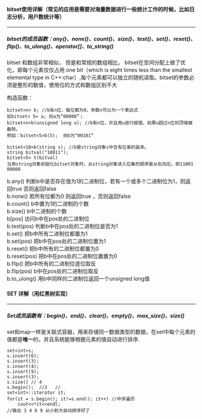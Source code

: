#### bitset使用详解（常见的应用是需要对海量数据进行一些统计工作的时候，比如日志分析，用户数统计等）

----------
##### bitset的成员函数：any()、none()、count()、size()、test()、set()、reset()、flip()、to\_ulong()、operator[]、to_string()

bitset 和数组非常相似， 但是和常规的数组相比， bitset在空间分配上做了优化，即每个元素仅仅占用 one bit（which is eight times less than the smallest elemental type in C++:char）,每个元素都可以独立的随机读取。bitset的参数必须是整形的数值，使用位的方式和数组区别不大

构造函数：  

	bitset<n> b; //b有n位，每位都为0，参数n可以为一个表达式
	如bitset< 5> a; 则a为“00000”；
	bitset<n>b(unsigned long u); //b有n位，并且用u进行赋值，如果u超过n位则顶端被截除。
	例如：bitset<5>b(5);  则b为“00101”

	bitset<10>b(string s); //b是string对象s中含有位串的副本。
	string bitval("10011");
	bitset<5> t(bitval)
	当用string对象初始化bitset对象时，从string对象读入位集的顺序是从右向左。即11001 00000

b.any() 判断b中是否存在值为1的二进制位，若有一个或多个二进制位为1，则返回true 否则返回false  
b.none() 若所有位都为0 则返回true ，否则返回false  
b.count() b中置为1的二进制的个数  
b.size()  b中二进制的个数  
b[pos] 访问b中在pos处的二进制位  
b.test(pos)  判断b中在pos处的二进制位是否为1  
b.set() 把b中所有二进制位都置为1  
b.set(pos) 把b中在pos处的二进制位置为1  
b.reset()  把b中所有的二进制位都置为0  
b.reset(pos)  把b中在pos处的二进制位置置为0  
b.flip()  把b中所有的二进制位逐位取反  
b.flip(pos) b中在pos处的二进制位取反  
b.to\_ulong() 用b中同样的二进制位返回一个unsigned long值

#### SET 详解（用红黑树实现）

----------

##### Set成员函数有：begin()、end()、clear()、empty()、max\_size()、size()
set和map一样是关联式容器，用来存储同一数据类型的数据，在set中每个元素的值都是**唯一**的，并且系统能够根据元素的值自动进行排序.  

	set<int>s;
	s.insert(6);
	s.insert(3);
	s.insert(4);
	s.insert(9);
	s.insert(3);
	s.size() // 4
	s.begin();  //3   //
	set<int>::iterator it;
	for(it = s.begin(); it!=s.end(); it++) //中序遍历
		cout<<*it<<endl;
	//输出 3 4 6 9 从小到大自动排序好了
